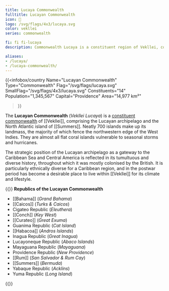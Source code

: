 ```yaml
---
title: Lucaya Commonwealth
fulltitle: Lucayan Commonwealth
icon: 🌹
logo: /svg/flags/4x3/lucaya.svg
color: vekllei
series: commonwealth

fi: fi fi-lucaya
description: Commonwealth Lucaya is a constituent region of Vekllei, comprising 14 island republics in the Lesser Antilles on the periphery of the northern Caribbean Sea as part of the Lucayan archipelago.

aliases:
- /lucaya/
- /lucaya-commonwealth/
---
```

{{<infobox/country
   Name="Lucayan Commonwealth"
   Type="Commonwealth"
   Flag="/svg/flags/lucaya.svg"
   SmallFlag="/svg/flags/4x3/lucaya.svg"
   Constituents="14"
   Population="1,345,567"
   Capital="Providence"
   Area="14,977 km²"
 >}}

 The <span class="fi fi-lucaya"></span> **Lucayan Commonwealth** (*Vekllei Lucaya*) is a [constituent commonwealth](/constituents/) of [[Vekllei]], comprising the Lucayan archipelago and the North Atlantic island of [[Summers]]. Neatly 700 islands make up its landmass, the majority of which fence the northwestern edge of the West Indies. They are almost all flat coral islands vulnerable to seasonal storms and hurricanes.

 The strategic position of the Lucayan archipelago as a gateway to the Caribbean Sea and Central America is reflected in its tumultuous and diverse history, throughout which it was mostly colonised by the British. It is particularly ethnically diverse for a Caribbean region, and in the postwar period has become a desirable place to live within [[Vekllei]] for its climate and lifestyle.

{{<note panel>}}
 **Republics of the Lucayan Commonwealth**

 * [[Bahama]] (*Grand Bahama*)
 * [[Caicos]] (*Turks & Caicos*)
 * Cigateo Republic (*Eleuthera*)
 * [[Conch]] (*Key West*)
 * [[Curateo]] (*Great Exuma*)
 * Guanima Republic (*Cat Island*)
 * [[Habacoa]] (*Andros Islands*)
 * Inagua Republic (*Great Inagua*)
 * Lucayoneque Republic (*Abaco Islands*)
 * Mayaguana Republic (*Mayaguana*)
 * Providence Republic (*New Providence*)
 * [[Rum]] (*San Salvador & Rum Cay*)
 * [[Summers]] (*Bermuda*)
 * Yabaque Republic (*Acklins*)
 * Yuma Republic (*Long Island*)

 {{</note>}}